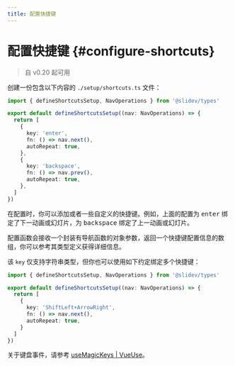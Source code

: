 ```yaml
---
title: 配置快捷键
---
```


# 配置快捷键 {#configure-shortcuts}

> 自 v0.20 起可用

<Environment type="client" />

创建一份包含以下内容的 `./setup/shortcuts.ts` 文件：

```ts
import { defineShortcutsSetup, NavOperations } from '@slidev/types'

export default defineShortcutsSetup((nav: NavOperations) => {
  return [
    {
      key: 'enter',
      fn: () => nav.next(),
      autoRepeat: true,
    },
    {
      key: 'backspace',
      fn: () => nav.prev(),
      autoRepeat: true,
    },
  ]
})
```

在配置时，你可以添加或者一些自定义的快捷键。例如，上面的配置为 <kbd>enter</kbd> 绑定了下一动画或幻灯片，为 <kbd>backspace</kbd> 绑定了上一动画或幻灯片。

配置函数会接收一个封装有导航函数的对象参数，返回一个快捷键配置信息的数组，你可以参考其类型定义获得详细信息。

该 `key` 仅支持字符串类型，但你也可以使用如下约定绑定多个快捷键：

```ts
import { defineShortcutsSetup, NavOperations } from '@slidev/types'

export default defineShortcutsSetup((nav: NavOperations) => {
  return [
    {
      key: 'ShiftLeft+ArrowRight',
      fn: () => nav.next(),
      autoRepeat: true,
    }
  ]
})
```

关于键盘事件，请参考 [useMagicKeys | VueUse](https://vueuse.org/core/useMagicKeys/)。
